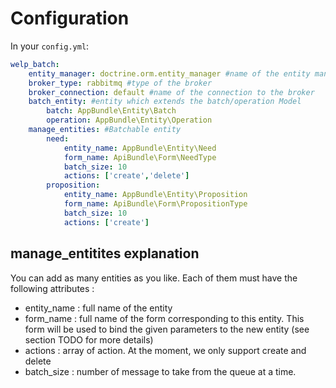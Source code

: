 # Configuration

In your `config.yml`:

```yaml
welp_batch:
    entity_manager: doctrine.orm.entity_manager #name of the entity manager service
    broker_type: rabbitmq #type of the broker
    broker_connection: default #name of the connection to the broker
    batch_entity: #entity which extends the batch/operation Model
        batch: AppBundle\Entity\Batch
        operation: AppBundle\Entity\Operation
    manage_entities: #Batchable entity
        need:
            entity_name: AppBundle\Entity\Need
            form_name: ApiBundle\Form\NeedType
            batch_size: 10
            actions: ['create','delete']
        proposition:
            entity_name: AppBundle\Entity\Proposition
            form_name: ApiBundle\Form\PropositionType
            batch_size: 10
            actions: ['create']
```

## manage_entitites explanation

You can add as many entities as you like. Each of them must have the following attributes :

* entity_name : full name of the entity
* form_name : full name of the form corresponding to this entity. This form will be used to bind the given parameters to the new entity (see section TODO for more details)
* actions : array of action. At the moment, we only support create and delete
* batch_size : number of message to take from the queue at a time.
